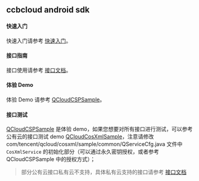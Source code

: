 ## ccbcloud android sdk

#### 快速入门 

快速入门请参考 [快速入门](https://github.com/ccbcloud/cos-android-sdk/blob/master/CSP%E5%BF%AB%E9%80%9F%E5%85%A5%E9%97%A8.md)。

#### 接口指南

接口使用请参考 [接口文档](https://github.com/ccbcloud/cos-android-sdk/blob/master/CSP%E6%8E%A5%E5%8F%A3%E6%96%87%E6%A1%A3.md)。

#### 体验 Demo

体验 Demo 请参考 [QCloudCSPSample](https://github.com/tencentyun/qcloud-sdk-android-samples/tree/master/QCloudCSPSample)。

#### 接口测试

[QCloudCSPSample](https://github.com/tencentyun/qcloud-sdk-android-samples/tree/master/QCloudCSPSample) 是体验 demo，如果您想要对所有接口进行测试，可以参考公有云的接口测试 demo [QCloudCosXmlSample](https://github.com/tencentyun/qcloud-sdk-android-samples/tree/master/QCloudCosXmlSample)，注意请修改 com/tencent/qcloud/cosxml/sample/common/QServiceCfg.java 文件中 `CosXmlService` 的初始化部分（可以通过永久密钥授权，或者参考 QCloudCSPSample 中的授权方式）；

> 部分公有云接口私有云不支持，具体私有云支持的接口请参考 [接口文档](https://github.com/tencentyun/qcloud-sdk-android-samples/blob/master/QCloudCSPSample/CSP文档/接口文档.md)
